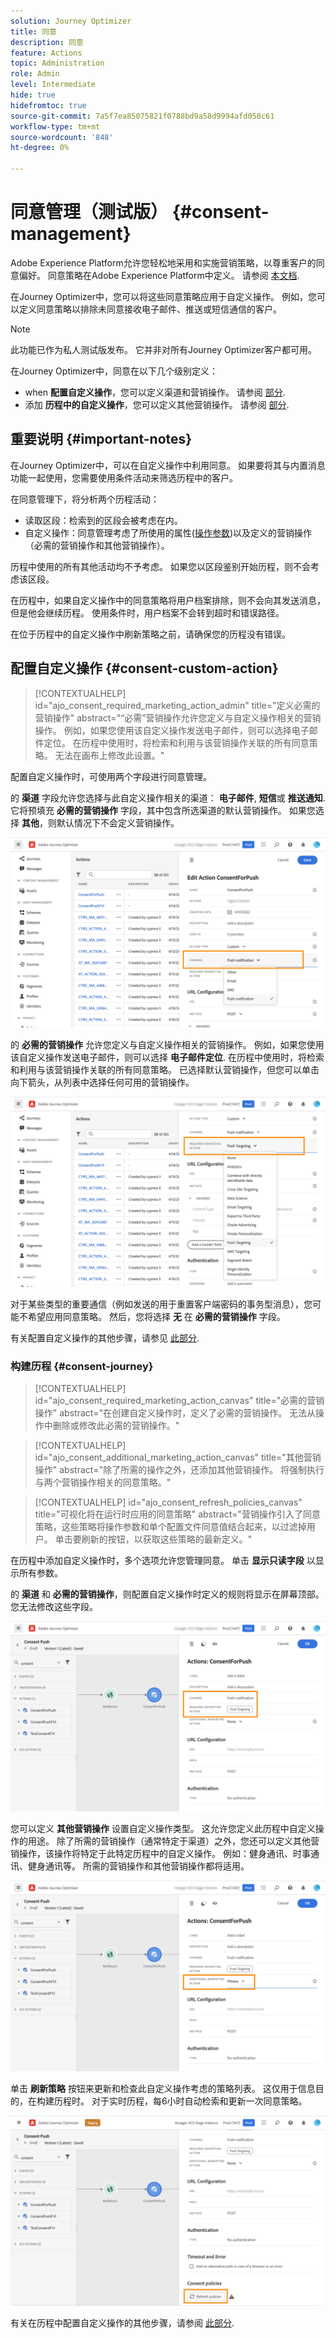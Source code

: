 ```yaml
---
solution: Journey Optimizer
title: 同意
description: 同意
feature: Actions
topic: Administration
role: Admin
level: Intermediate
hide: true
hidefromtoc: true
source-git-commit: 7a5f7ea85075821f0788bd9a58d9994afd058c61
workflow-type: tm+mt
source-wordcount: '848'
ht-degree: 0%

---
```


# 同意管理（测试版） {#consent-management}

Adobe Experience Platform允许您轻松地采用和实施营销策略，以尊重客户的同意偏好。 同意策略在Adobe Experience Platform中定义。 请参阅 [本文档](https://experienceleague.adobe.com/docs/experience-platform/data-governance/policies/user-guide.html?lang=en#consent-policy).

在Journey Optimizer中，您可以将这些同意策略应用于自定义操作。 例如，您可以定义同意策略以排除未同意接收电子邮件、推送或短信通信的客户。

>[!NOTE]
>
>此功能已作为私人测试版发布。 它并非对所有Journey Optimizer客户都可用。

在Journey Optimizer中，同意在以下几个级别定义：

* when **配置自定义操作**，您可以定义渠道和营销操作。 请参阅 [部分](../action/consent.md#consent-custom-action).
* 添加 **历程中的自定义操作**，您可以定义其他营销操作。 请参阅 [部分](../action/consent.md#consent-journey).

## 重要说明 {#important-notes}

在Journey Optimizer中，可以在自定义操作中利用同意。 如果要将其与内置消息功能一起使用，您需要使用条件活动来筛选历程中的客户。

在同意管理下，将分析两个历程活动：

* 读取区段：检索到的区段会被考虑在内。
* 自定义操作：同意管理考虑了所使用的属性([操作参数](../action/about-custom-action-configuration.md#define-the-message-parameters))以及定义的营销操作（必需的营销操作和其他营销操作）。

历程中使用的所有其他活动均不予考虑。 如果您以区段鉴别开始历程，则不会考虑该区段。

在历程中，如果自定义操作中的同意策略将用户档案排除，则不会向其发送消息，但是他会继续历程。 使用条件时，用户档案不会转到超时和错误路径。

在位于历程中的自定义操作中刷新策略之前，请确保您的历程没有错误。

<!--
There are two types of latency regarding the use of consent policies:

* **User latency**: the delay from the time a profile changes a consent settings to the moment it is applied in Experience Platform. This can take up to 48h. 
* **Consent policy latency**: the delay from the time a consent policy is created or updated to the moment it is applied. This can take up to 6 hours
-->

## 配置自定义操作 {#consent-custom-action}

>[!CONTEXTUALHELP]
>id="ajo_consent_required_marketing_action_admin"
>title="定义必需的营销操作"
>abstract="“必需”营销操作允许您定义与自定义操作相关的营销操作。 例如，如果您使用该自定义操作发送电子邮件，则可以选择电子邮件定位。 在历程中使用时，将检索和利用与该营销操作关联的所有同意策略。 无法在画布上修改此设置。"

配置自定义操作时，可使用两个字段进行同意管理。

的 **渠道** 字段允许您选择与此自定义操作相关的渠道： **电子邮件**, **短信**&#x200B;或 **推送通知**. 它将预填充 **必需的营销操作** 字段，其中包含所选渠道的默认营销操作。 如果您选择 **其他**，则默认情况下不会定义营销操作。

![](assets/consent1.png)

的 **必需的营销操作** 允许您定义与自定义操作相关的营销操作。 例如，如果您使用该自定义操作发送电子邮件，则可以选择 **电子邮件定位**. 在历程中使用时，将检索和利用与该营销操作关联的所有同意策略。 已选择默认营销操作，但您可以单击向下箭头，从列表中选择任何可用的营销操作。

![](assets/consent2.png)

对于某些类型的重要通信（例如发送的用于重置客户端密码的事务型消息），您可能不希望应用同意策略。 然后，您将选择 **无** 在 **必需的营销操作** 字段。

有关配置自定义操作的其他步骤，请参见 [此部分](../action/about-custom-action-configuration.md#consent-management).

### 构建历程 {#consent-journey}

>[!CONTEXTUALHELP]
>id="ajo_consent_required_marketing_action_canvas"
>title="必需的营销操作"
>abstract="在创建自定义操作时，定义了必需的营销操作。 无法从操作中删除或修改此必需的营销操作。"

>[!CONTEXTUALHELP]
>id="ajo_consent_additional_marketing_action_canvas"
>title="其他营销操作"
>abstract="除了所需的操作之外，还添加其他营销操作。 将强制执行与两个营销操作相关的同意策略。"

>[!CONTEXTUALHELP]
>id="ajo_consent_refresh_policies_canvas"
>title="可视化将在运行时应用的同意策略"
>abstract="营销操作引入了同意策略，这些策略将操作参数和单个配置文件同意值结合起来，以过滤掉用户。 单击要刷新的按钮，以获取这些策略的最新定义。"

在历程中添加自定义操作时，多个选项允许您管理同意。 单击 **显示只读字段** 以显示所有参数。

的 **渠道** 和 **必需的营销操作**，则配置自定义操作时定义的规则将显示在屏幕顶部。 您无法修改这些字段。

![](assets/consent4.png)

您可以定义 **其他营销操作** 设置自定义操作类型。 这允许您定义此历程中自定义操作的用途。 除了所需的营销操作（通常特定于渠道）之外，您还可以定义其他营销操作，该操作将特定于此特定历程中的自定义操作。 例如：健身通讯、时事通讯、健身通讯等。 所需的营销操作和其他营销操作都将适用。

![](assets/consent3.png)

单击 **刷新策略** 按钮来更新和检查此自定义操作考虑的策略列表。 这仅用于信息目的，在构建历程时。 对于实时历程，每6小时自动检索和更新一次同意策略。

![](assets/consent5.png)

<!--
The following data is taken into account for consent:

* marketing actions and additional marketing actions defined in the custom action
* action parameters defined in the custom action, see this [section](../action/about-custom-action-configuration.md#define-the-message-parameters) 
* attributes used as criteria in a segment when the journey starts with a Read segment, see this [section](../building-journeys/read-segment.md) 

>[!NOTE]
>
>Please note that there can be a latency when updating the list of policies applied, refer to this [this section](../action/consent.md#important-notes).
-->

有关在历程中配置自定义操作的其他步骤，请参阅 [此部分](../building-journeys/using-custom-actions.md).
